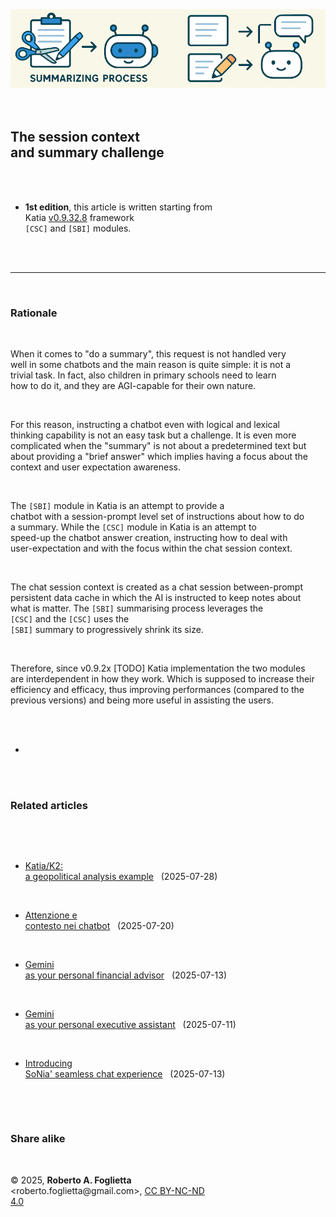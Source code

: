 <div id="firstdiv" created=":EN" style="max-width: 800px; margin: auto; white-space: pre-wrap; text-align: justify;">
<style>#printlink { display: inline; } @page { size: legal; margin: 0.50in 13.88mm 0.50in 13.88mm; zoom: 100%; } @media print { html { zoom: 100%; } }</style>

<div align="center"><img class="bwsketch darkinv" src="img/chat-session-context-and-providing-a-summary-challenge.png" width="800"><br></div>

## The session context and summary challenge

- **1st edition**, this article is written starting from Katia [v0.9.32.8](not-yet#?target=_blank) framework `[CSC]` and `[SBI]` modules.

---

### Rationale

When it comes to "do a summary", this request is not handled very well in some chatbots and the main reason is quite simple: it is not a trivial task. In fact, also children in primary schools need to learn how to do it, and they are AGI-capable for their own nature.

For this reason, instructing a chatbot even with logical and lexical thinking capability is not an easy task but a challenge. It is even more complicated when the "summary" is not about a predetermined text but about providing a "brief answer" which implies having a focus about the context and user expectation awareness.

The `[SBI]` module in Katia is an attempt to provide a chatbot with a session-prompt level set of instructions about how to do a summary. While the `[CSC]` module in Katia is an attempt to speed-up the chatbot answer creation, instructing how to deal with user-expectation and with the focus within the chat session context.

The chat session context is created as a chat session between-prompt persistent data cache in which the AI is instructed to keep notes about what is matter. The `[SBI]` summarising process leverages the `[CSC]` and the `[CSC]` uses the `[SBI]` summary to progressively shrink its size.

Therefore, since v0.9.2x [TODO] Katia implementation the two modules are interdependent in how they work. Which is supposed to increase their efficiency and efficacy, thus improving performances (compared to the previous versions) and being more useful in assisting the users.

+

### Related articles

- [Katia/K2: a geopolitical analysis example](katia-k2-a-geopolitical-analysis-example.md#?target=_blank) &nbsp; (2025-07-28)

- [Attenzione e contesto nei chatbot](attenzione-e-contesto-nei-chatbot.md#?target=_blank) &nbsp; (2025-07-20)

- [Gemini as your personal financial advisor](gemini-as-your-personal-financial-advisor.md#?target=_blank) &nbsp; (2025-07-13)

- [Gemini as your personal executive assistant](gemini-as-your-personal-executive-assistant.md#?target=_blank) &nbsp; (2025-07-11)

- [Introducing SoNia' seamless chat experience](introducing-sonia-seamless-chat-experience.md#?target=_blank) &nbsp; (2025-07-13)


### Share alike

&copy; 2025, **Roberto A. Foglietta** &lt;roberto.foglietta<span>@</span>gmail.com&gt;, [CC BY-NC-ND 4.0](https://creativecommons.org/licenses/by-nc-nd/4.0/)

</div>


